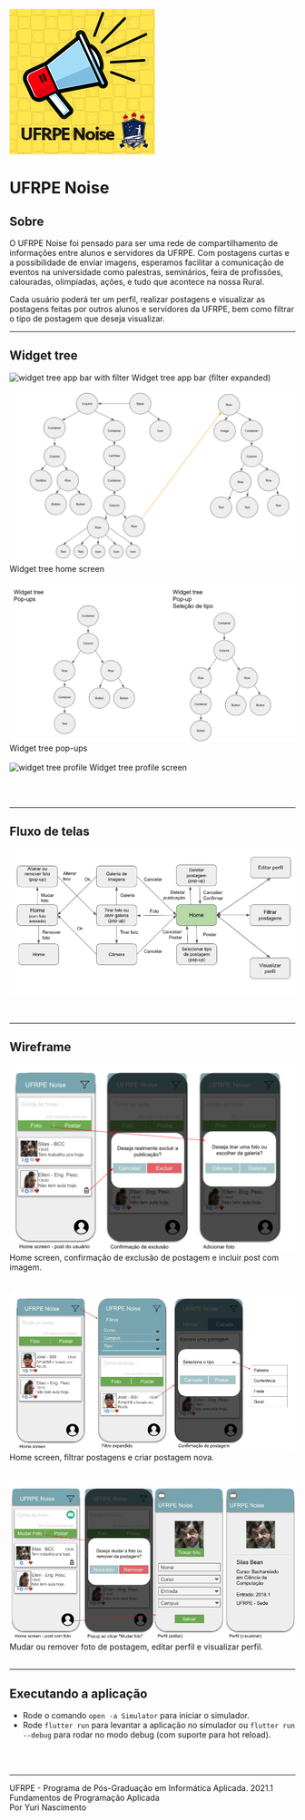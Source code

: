 ![logo ufrpe noise cartoon de um megafone vermelho e cinza sobre um fundo quadriculado amarelo, o nome ufrpe noise e a logo da UFRPE no canto inferior direito](/web/logo.png)
# UFRPE Noise

## Sobre
O UFRPE Noise foi pensado para ser uma rede de compartilhamento de informações entre alunos e servidores da UFRPE. Com postagens curtas e a possibilidade de enviar imagens, esperamos facilitar a comunicação de eventos na universidade como palestras, seminários, feira de profissões, calouradas, olimpíadas, ações, e tudo que acontece na nossa Rural.

Cada usuário poderá ter um perfil, realizar postagens e visualizar as postagens feitas por outros alunos e servidores da UFRPE, bem como filtrar o tipo de postagem que deseja visualizar.
<br><hr>
## Widget tree
![widget tree app bar with filter](web/widget_tree/widgettreefilter.jpg)
Widget tree app bar (filter expanded)
<br><br>
![widget tree home](web/widget_tree/widgettreehome.jpg)
Widget tree home screen
<br><br>
![widget tree popups](web/widget_tree/widgettreepopups.jpg)
Widget tree pop-ups 
<br><br>
![widget tree profile](web/widget_tree/widgettreeprofilescreen.jpg)
Widget tree profile screen
<br><br>

<br><hr>
## Fluxo de telas
![Fluxo de telas ](web/wireframe/FluxoTelas.png)

<br><hr>
## Wireframe
![home-confirmar exclusão-adicionar foto](web/wireframe/wire1.jpg)
Home screen, confirmação de exclusão de postagem e incluir post com imagem.
<br><br>

![home-mudar foto-editar perfil-visualizar perfil](web/wireframe/wire2.jpg)
Home screen, filtrar postagens e criar postagem nova.
<br><br>

![home screen-filtro expandido-confirmar postagem](web/wireframe/wire3.jpg)
Mudar ou remover foto de postagem, editar perfil e visualizar perfil.
<br><br>
<hr>

## Executando a aplicação
- Rode o comando ```open -a Simulator``` para iniciar o simulador.
- Rode ```flutter run``` para levantar a aplicação no simulador ou ```flutter run --debug``` para rodar no modo debug (com suporte para hot reload).

<br><br><hr>
UFRPE - Programa de Pós-Graduação em Informática Aplicada. 
2021.1
Fundamentos de Programação Aplicada
<br>
Por Yuri Nascimento
